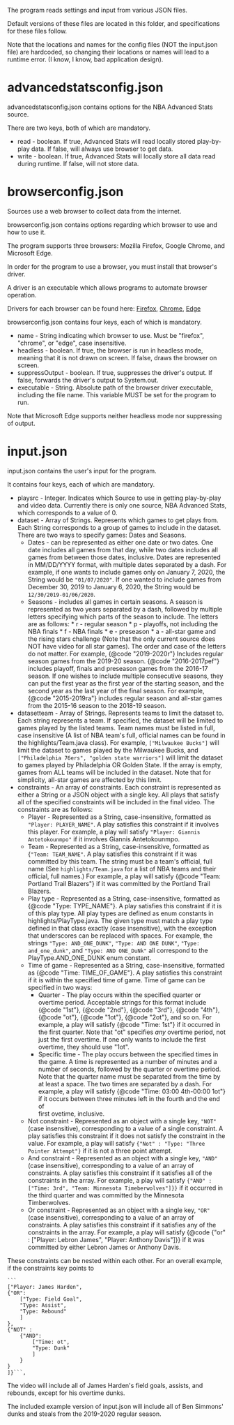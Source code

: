 The program reads settings and input from various JSON files.

Default versions of these files are located in this folder, and specifications for these files follow.

Note that the locations and names for the config files (NOT the input.json file) are hardcoded, so changing their locations or names will lead to a runtime error. (I know, I know, bad application design).

# advancedstatsconfig.json
advancedstatsconfig.json contains options for the NBA Advanced Stats source.

There are two keys, both of which are mandatory.

* read - boolean. If true, Advanced Stats will read locally stored play-by-play data. If false, will always use browser to get data.
* write - boolean. If true, Advanced Stats will locally store all data read during runtime. If false, will not store data.

# browserconfig.json
Sources use a web browser to collect data from the internet.

browserconfig.json contains options regarding which browser to use and how to use it.

The program supports three browsers: Mozilla Firefox, Google Chrome, and Microsoft Edge.

In order for the program to use a browser, you must install that browser's driver.

A driver is an executable which allows programs to automate browser operation.

Drivers for each browser can be found here: [Firefox](https://github.com/mozilla/geckodriver/releases), [Chrome](https://chromedriver.chromium.org/), [Edge](https://developer.microsoft.com/en-us/microsoft-edge/tools/webdriver/)

browserconfig.json contains four keys, each of which is mandatory.

* name - String indicating which browser to use. Must be "firefox", "chrome", or "edge", case insensitive.
* headless - boolean. If true, the browser is run in headless mode, meaning that it is not drawn on screen. If false, draws the browser on screen.
* suppressOutput - boolean. If true, suppresses the driver's output. If false, forwards the driver's output to System.out.
* executable - String. Absolute path of the browser driver executable, including the file name. This variable MUST be set for the program to run.

Note that Microsoft Edge supports neither headless mode nor suppressing of output.

# input.json
input.json contains the user's input for the program.

It contains four keys, each of which are mandatory.

* playsrc - Integer. Indicates which Source to use in getting play-by-play and video data. Currently there is only one source, NBA Advanced Stats, which corresponds to a value of 0.
* dataset - Array of Strings. Represents which games to get plays from. Each String corresponds to a group of games to include in the dataset. There are two ways to specify games: Dates and Seasons.
	* Dates - can be represented as either one date or two dates.
			One date includes all games from that day, while two dates includes all games from between those dates, inclusive.
			Dates are represented in MM/DD/YYYY format, with multiple dates separated by a dash.
			For example, if one wants to include games only on January 7, 2020, the String would be `"01/07/2020"`.
			If one wanted to include games from December 30, 2019 to January 6, 2020, the String would be `12/30/2019-01/06/2020`.
	* Seasons - includes all games in certain seasons.
			A season is represented as two years separated by a dash, followed by multiple letters specifying which parts of the season to include.
			The letters are as follows:
				* r - regular season
				* p - playoffs, not including the NBA finals
				* f - NBA finals
				* e - preseason
				* a - all-star game and the rising stars challenge
					(Note that the only current source does NOT have video for all star games).
			The order and case of the letters do not matter.
			For example, {@code "2019-2020r"} Includes regular season games from the 2019-20 season.
			{@code "2016-2017pef"} includes playoff, finals and preseason games from the 2016-17 season.
			If one wishes to include multiple consecutive seasons, they can put the first year as the first year of the starting season, 
			and the second year as the last year of the final season.
				For example, {@code "2015-2019ra"} includes regular season and all-star games from the 2015-16 season to the 2018-19 season.
* datasetteam - Array of Strings. Represents teams to limit the dataset to.
		Each string represents a team. If specified, the dataset will be limited to games played by the listed teams.
		Team names must be listed in full, case insensitive (A list of NBA team's full, official names can be found in the highlights/Team.java class). 
		For example, `["Milwaukee Bucks"]` will limit the dataset to games played by the Milwaukee Bucks,
		and `["Philadelphia 76ers", "golden state warriors"]` will limit the dataset to games played by Philadelphia OR Golden State.
		If the array is empty, games from ALL teams will be included in the dataset.
		Note that for simplicity, all-star games are affected by this limit.
* constraints - An array of constraints. Each constraint is represented as either a String or a JSON object with a single key.
		All plays that satisfy all of the specified constraints will be included in the final video.
		The constraints are as follows:
	* Player - Represented as a String, case-insensitive, formatted as `"Player: PLAYER_NAME"`. A play satisfies this constraint 
	if it involves this player. 
	For example, a play will satisfy `"Player: Giannis Antetokounmpo"` if it involves Giannis Antetokounmpo.
	* Team - Represented as a String, case-insensitive, formatted as {`"Team: TEAM_NAME"`. A play satisfies this constraint if it was committed by this team. 
	The string must be a team's official, full name (See `highlights/Team.java` for a list of NBA teams and their official, full names.)
	For example, a play will satisfy {@code "Team: Portland Trail Blazers"} if it was committed by the Portland Trail Blazers.
	* Play type - Represented as a String, case-insensitive, formatted as {@code "Type: TYPE_NAME"}. A play satisfies this constraint if it is of this play type.
	All play types are defined as enum constants in highlights/PlayType.java. The given type must match a play type defined in that class exactly (case insensitive), with the exception that underscores can be replaced with spaces.
	For example, the strings `"Type: AND_ONE_DUNK"`, `"Type: AND ONE DUNK"`, `"Type: and_one_dunk"`, and `"Type: AND ONE_DuNk"` all correspond to the PlayType.AND_ONE_DUNK enum constant.
	* Time of game - Represented as a String, case-insensitive, formatted as {@code "Time: TIME_OF_GAME"}. A play satisfies this constraint if it is within
	the specified time of game. Time of game can be specified in two ways: 
		* Quarter - The play occurs within the specified quarter or overtime period. Acceptable strings for this format include {@code "1st"}, 
			{@code "2nd"}, {@code "3rd"}, {@code "4th"}, {@code "ot"}, {@code "1ot"}, {@code "2ot"}, and so on.
			For example, a play will satisfy {@code "Time: 1st"} if it occurred in the first quarter.
			Note that "ot" specifies *any* overtime period, not just the first overtime. 
			If one only wants to include the first overtime, they should use "1ot".
		* Specific time - The play occurs between the specified times in the game. A time is represented as a number of minutes and a number of seconds,
			followed by the quarter or overtime period. Note that the quarter name must be separated from the time by at least a space.
			The two times are separated by a dash.
			For example, a play will satisfy {@code "Time: 03:00 4th-00:00 1ot"} if it occurs between three minutes left in the fourth and the end of  
			first ovetime, inclusive.
	* Not constraint - Represented as an object with a single key, `"NOT"` (case insensitive), corresponding to a value of a single constraint.
	A play satisfies this constraint if it does not satisfy the constraint in the value.
	For example, a play will satisfy `{"Not" : "Type: "Three Pointer Attempt"}` if it is not a three point attempt.
	* And constraint - Represented as an object with a single key, `"AND"` (case insensitive), corresponding to a value of an array of constraints.
	A play satisfies this constraint if it satisfies all of the constraints in the array.
	For example, a play will satisfy `{"AND" : ["Time: 3rd", "Team: Minnesota Timeberwolves"]}}` if it occurred in the third quarter and was committed
	by the Minnesota Timberwolves.
	* Or constraint - Represented as an object with a single key, `"OR"` (case insensitive), corresponding to a value of an array of constraints.
	A play satisfies this constraint if it satisfies any of the constraints in the array.
	For example, a play will satisfy {@code {"or" : ["Player: Lebron James", "Player: Anthony Davis"]}} if it was committed 
	by either Lebron James or Anthony Davis.
	
These constraints can be nested within each other.
For an overall example, if the constraints key points to
	
	```
	["Player: James Harden", 
	{"OR": 
		["Type: Field Goal", 
		"Type: Assist",
		"Type: Rebound"
		]
	},
	{"NOT" : 
		{"AND":
			["Time: ot",
			"Type: Dunk"
			]
		}
	}
	]}```,
	
The video will include all of James Harden's field goals, assists, and rebounds, except for his overtime dunks.

The included example version of input.json will include all of Ben Simmons' dunks and steals from the 2019-2020 regular season.
